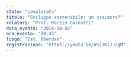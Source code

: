 ```yaml
---
stato: "completato"
titolo: "Sviluppo sostenibile: un ossimoro?"
relatori: "Prof. Marzio Galeotti"
data_evento: "2016-10-06"
ora_evento: "20:45"
luogo: "Ist. Oberdan"
registrazione: "https://youtu.be/WSl1KiJJ2gM" 
---
```

